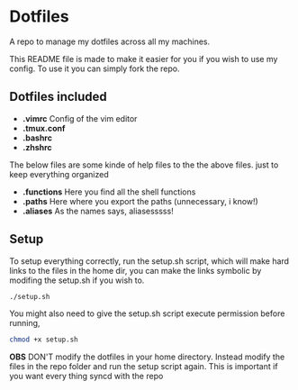 # Dotfiles
A repo to manage my dotfiles across all my machines. 

This README file is made to make it easier for you if you wish to use my config.
To use it you can simply fork the repo.

## Dotfiles included
* **.vimrc**  Config of the vim editor
* **.tmux.conf**
* **.bashrc** 
* **.zhshrc**

The below files are some kinde of help files to the the above files. just to keep everything organized
* **.functions** Here you find all the shell functions
* **.paths** Here where you export the paths (unnecessary, i know!)
* **.aliases** As the names says, aliasesssss!


## Setup
To setup everything correctly, run the setup.sh script, which will make hard links to the files in the home dir, you can make the links symbolic by modifing the setup.sh if you wish to.
```bash
./setup.sh
```
You might also need to give the setup.sh script execute permission before running,
```bash
chmod +x setup.sh
```

**OBS** DON'T  modify the dotfiles in your home directory. Instead modify the files in the repo folder and run the setup script again. 
This is important if you want every thing syncd with the repo

